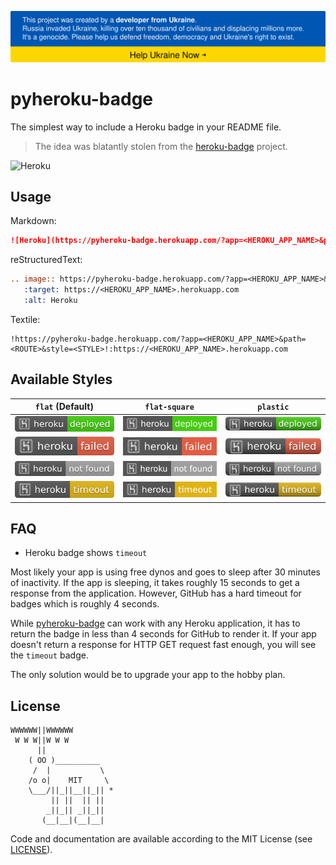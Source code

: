 [![SWUbanner](https://raw.githubusercontent.com/vshymanskyy/StandWithUkraine/main/banner-direct-single.svg)](https://github.com/vshymanskyy/StandWithUkraine/blob/main/docs/README.md)

# pyheroku-badge

The simplest way to include a Heroku badge in your README file.

> The idea was blatantly stolen from the [heroku-badge](https://github.com/pussinboots/heroku-badge) project.

![Heroku](https://pyheroku-badge.herokuapp.com/?app=pyheroku-badge)


## Usage

Markdown:

```markdown
![Heroku](https://pyheroku-badge.herokuapp.com/?app=<HEROKU_APP_NAME>&path=<ROUTE>&style=<STYLE>)
```

reStructuredText:

```rst
.. image:: https://pyheroku-badge.herokuapp.com/?app=<HEROKU_APP_NAME>&path=<ROUTE>&style=<STYLE>
   :target: https://<HEROKU_APP_NAME>.herokuapp.com
   :alt: Heroku
```

Textile:

```textile
!https://pyheroku-badge.herokuapp.com/?app=<HEROKU_APP_NAME>&path=<ROUTE>&style=<STYLE>!:https://<HEROKU_APP_NAME>.herokuapp.com
```

## Available Styles

| `flat` (Default)                                                                   | `flat-square`                                                                                  | `plastic`                                                                                  |
| ---------------------------------------------------------------------------------- | ---------------------------------------------------------------------------------------------- | ------------------------------------------------------------------------------------------ |
| ![Heroku](https://github.com/DenisOH/pyheroku-badge/blob/master/img/deployed.svg)  | ![Heroku](https://github.com/DenisOH/pyheroku-badge/blob/master/img/deployed-flat-square.svg)  | ![Heroku](https://github.com/DenisOH/pyheroku-badge/blob/master/img/deployed-plastic.svg)  |
| ![Heroku](https://github.com/DenisOH/pyheroku-badge/blob/master/img/failed.svg)    | ![Heroku](https://github.com/DenisOH/pyheroku-badge/blob/master/img/failed-flat-square.svg)    | ![Heroku](https://github.com/DenisOH/pyheroku-badge/blob/master/img/failed-plastic.svg)    |
| ![Heroku](https://github.com/DenisOH/pyheroku-badge/blob/master/img/not-found.svg) | ![Heroku](https://github.com/DenisOH/pyheroku-badge/blob/master/img/not-found-flat-square.svg) | ![Heroku](https://github.com/DenisOH/pyheroku-badge/blob/master/img/not-found-plastic.svg) |
| ![Heroku](https://github.com/DenisOH/pyheroku-badge/blob/master/img/timeout.svg)   | ![Heroku](https://github.com/DenisOH/pyheroku-badge/blob/master/img/timeout-flat-square.svg)   | ![Heroku](https://github.com/DenisOH/pyheroku-badge/blob/master/img/timeout-plastic.svg)   |

## FAQ

- Heroku badge shows `timeout`

Most likely your app is using free dynos and goes to sleep after 30 minutes of inactivity. If the app is sleeping, it takes roughly 15 seconds to get a response from the application. However, GitHub has a hard timeout for badges which is roughly 4 seconds.  

While [pyheroku-badge](https://github.com/DenisOH/pyheroku-badge/) can work with any Heroku application, it has to return the badge in less than 4 seconds for GitHub to render it. If your app doesn't return a response for HTTP GET request fast enough, you will see the `timeout` badge.

The only solution would be to upgrade your app to the hobby plan.

## License

```
WWWWWW||WWWWWW
 W W W||W W W
      ||
    ( OO )__________
     /  |           \
    /o o|    MIT     \
    \___/||_||__||_|| *
         || ||  || ||
        _||_|| _||_||
       (__|__|(__|__|
```

Code and documentation are available according to the MIT License (see [LICENSE](LICENSE)).
